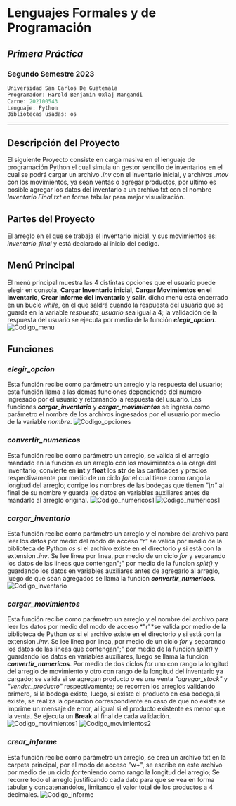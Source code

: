 # **Lenguajes Formales y de Programación**
## *Primera Práctica*
### **Segundo Semestre 2023**

```js
Universidad San Carlos De Guatemala
Programador: Harold Benjamin Oxlaj Mangandi
Carne: 202100543
Lenguaje: Python
Bibliotecas usadas: os
```
---
## Descripción del Proyecto
El siguiente Proyecto consiste en carga masiva en el lenguaje de programación 
Python el cual simula un gestor sencillo de inventarios en el cual se podrá cargar un archivo *.inv* con el inventario inicial, y archivos *.mov* con los movimientos, ya sean ventas o agregar productos, por ultimo es posible agregar los datos del inventario a un archivo txt con el nombre *Inventario Final.txt* en forma tabular para mejor visualización.
## Partes del Proyecto
El arreglo en el que se trabaja el inventario inicial, y sus movimientos es: *inventario_final* y está declarado al inicio del codigo.

## **Menú Principal**
El menú principal muestra las 4 distintas opciones que el usuario puede elegir en consola, **Cargar Inventario inicial**, **Cargar Movimientos en el inventario**, **Crear informe del inventario** y **salir**. dicho menú está encerrado en un bucle *while*, en el que saldrá cuando la respuesta del usuario que se guarda en la variable *respuesta_usuario* sea igual a 4; la validación de la respuesta del usuario se ejecuta por medio de la función ***elegir_opcion***.
![Codigo_menu](https://i.ibb.co/85dsk2Q/menu.png)

## **Funciones**

### *elegir_opcion*
Esta función recibe como parámetro un arreglo y la respuesta del usuario; esta función llama a las demas funciones dependiendo del numero ingresado por el usuario y retornando la respuesta del usuario.
Las funciones ***cargar_inventario*** y ***cargar_movimientos*** se ingresa como parámetro el nombre de los archivos ingresados por el usuario por medio de la variable *nombre*.
![Codigo_opciones](https://i.ibb.co/L5m057m/elegir-opcion.png)

### *convertir_numericos*
Esta función recibe como parámetro un arreglo, se valida si el arreglo mandado en la funcion es un arreglo con los movimientos o la carga del inventario; convierte en **int** y **float** los **str** de las cantidades y precios respectivamente por medio de un ciclo *for* el cual tiene como rango la longitud del arreglo; corrige los nombres de las bodegas que tienen *"\n"* al final de su nombre y guarda los datos en variables auxiliares antes de mandarlo al arreglo original.
![Codigo_numericos1](https://i.ibb.co/QCyWRxZ/convertir-numericos1.png)
![Codigo_numericos1](https://i.ibb.co/dWndjps/convertir-numericos2.png)

### *cargar_inventario*
Esta función recibe como parámetro un arreglo y el nombre del archivo para leer los datos por medio del modo de acceso *"r"* se valida por medio de la biblioteca de Python *os* si el archivo existe en el directorio y si está con la extension *.inv*.
Se lee linea por linea, por medio de un ciclo *for* y separando los datos de las lineas que contengan";" por medio de la funcion *split()* y guardando los datos en variables auxiliares antes de agregarlo al arreglo, luego de que sean agregados se llama la funcion ***convertir_numericos***.
![Codigo_inventario](https://i.ibb.co/QPS1sM4/cargar-inventario.png)

### *cargar_movimientos*
Esta función recibe como parámetro un arreglo y el nombre del archivo para leer los datos por medio del modo de acceso *"r"*se valida por medio de la biblioteca de Python *os* si el archivo existe en el directorio y si está con la extension *.inv*. 
Se lee linea por linea, por medio de un ciclo *for* y separando los datos de las lineas que contengan";" por medio de la funcion *split()* y guardando los datos en variables auxiliares, luego se llama la funcion ***convertir_numericos***.
Por medio de dos ciclos *for* uno con rango la longitud del arreglo de movimiento y otro con rango de la longitud del inventario ya cargado; se valida si se agregan producto o es una venta *"agregar_stock"* y *"vender_producto"* respectivamente; se recorren los arreglos validando primero, si la bodega existe, luego, si existe el producto en esa bodega,si existe, se realiza la operacion correspondiente en caso de que no exista se imprime un mensaje de error, al igual si el producto existente es menor que la venta. Se ejecuta un **Break** al final de cada validación.
![Codigo_movimientos1](https://i.ibb.co/Ms4GsPY/cargar-movimientos1.png)
![Codigo_movimientos2](https://i.ibb.co/vVnXVrw/cargar-movimientos2.png)

### *crear_informe*
Esta función recibe como parámetro un arreglo, se crea un archivo txt en la carpeta principal, por el modo de acceso "w+", se escribe en este archivo por medio de un ciclo *for* teniendo como rango la longitud del arreglo; Se recorre todo el arreglo justificando cada dato para que se vea en forma tabular y concatenandolos, limitando el valor total de los productos a 4 decimales.
![Codigo_informe](https://i.ibb.co/tLVzQpy/creari-nforme.png)